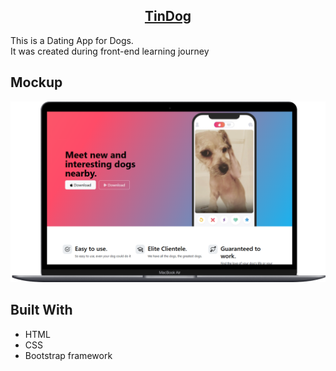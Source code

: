 <h2 align="center">
  <a href="https://alexandradanca.github.io/TinDog/" target="_blank">TinDog</a>
</h2>

<p>This is a Dating App for Dogs. </br>It was created during front-end learning journey</p>

<h2>Mockup</h2>
<div align="center"> 
  <img alt="Demo" src="./images/readme-1.png" />
</div>

## Built With
- HTML
- CSS
- Bootstrap framework 


